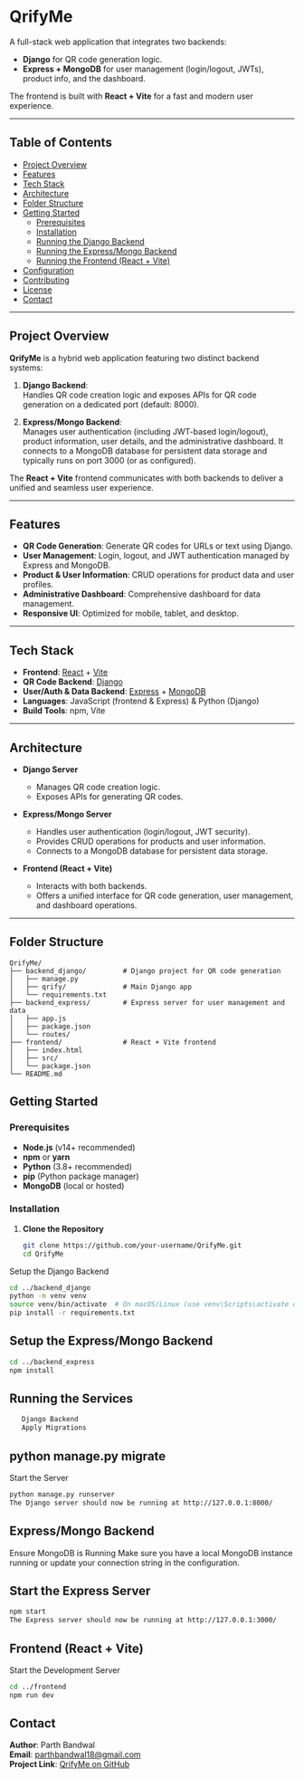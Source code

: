 # QrifyMe

A full-stack web application that integrates two backends:

- **Django** for QR code generation logic.
- **Express + MongoDB** for user management (login/logout, JWTs), product info, and the dashboard.

The frontend is built with **React + Vite** for a fast and modern user experience.

---

## Table of Contents

- [Project Overview](#project-overview)
- [Features](#features)
- [Tech Stack](#tech-stack)
- [Architecture](#architecture)
- [Folder Structure](#folder-structure)
- [Getting Started](#getting-started)
  - [Prerequisites](#prerequisites)
  - [Installation](#installation)
  - [Running the Django Backend](#running-the-django-backend)
  - [Running the Express/Mongo Backend](#running-the-expressmongo-backend)
  - [Running the Frontend (React + Vite)](#running-the-frontend-react--vite)
- [Configuration](#configuration)
- [Contributing](#contributing)
- [License](#license)
- [Contact](#contact)

---

## Project Overview

**QrifyMe** is a hybrid web application featuring two distinct backend systems:

1. **Django Backend**:  
   Handles QR code creation logic and exposes APIs for QR code generation on a dedicated port (default: 8000).

2. **Express/Mongo Backend**:  
   Manages user authentication (including JWT-based login/logout), product information, user details, and the administrative dashboard. It connects to a MongoDB database for persistent data storage and typically runs on port 3000 (or as configured).

The **React + Vite** frontend communicates with both backends to deliver a unified and seamless user experience.

---

## Features

- **QR Code Generation**: Generate QR codes for URLs or text using Django.
- **User Management**: Login, logout, and JWT authentication managed by Express and MongoDB.
- **Product & User Information**: CRUD operations for product data and user profiles.
- **Administrative Dashboard**: Comprehensive dashboard for data management.
- **Responsive UI**: Optimized for mobile, tablet, and desktop.

---

## Tech Stack

- **Frontend**: [React](https://reactjs.org/) + [Vite](https://vitejs.dev/)
- **QR Code Backend**: [Django](https://www.djangoproject.com/)
- **User/Auth & Data Backend**: [Express](https://expressjs.com/) + [MongoDB](https://www.mongodb.com/)
- **Languages**: JavaScript (frontend & Express) & Python (Django)
- **Build Tools**: npm, Vite

---

## Architecture

- **Django Server**  
  - Manages QR code creation logic.
  - Exposes APIs for generating QR codes.

- **Express/Mongo Server**  
  - Handles user authentication (login/logout, JWT security).
  - Provides CRUD operations for products and user information.
  - Connects to a MongoDB database for persistent data storage.

- **Frontend (React + Vite)**  
  - Interacts with both backends.
  - Offers a unified interface for QR code generation, user management, and dashboard operations.

---

## Folder Structure

```plaintext
QrifyMe/
├── backend_django/         # Django project for QR code generation
│   ├── manage.py
│   ├── qrify/              # Main Django app
│   └── requirements.txt
├── backend_express/        # Express server for user management and data
│   ├── app.js
│   ├── package.json
│   └── routes/
├── frontend/               # React + Vite frontend
│   ├── index.html
│   ├── src/
│   └── package.json
└── README.md
 ```

## Getting Started

### Prerequisites

- **Node.js** (v14+ recommended)
- **npm** or **yarn**
- **Python** (3.8+ recommended)
- **pip** (Python package manager)
- **MongoDB** (local or hosted)

### Installation

1. **Clone the Repository**
   ```bash
   git clone https://github.com/your-username/QrifyMe.git
   cd QrifyMe


Setup the Django Backend
   ```bash
cd ../backend_django
python -m venv venv
source venv/bin/activate  # On macOS/Linux (use venv\Scripts\activate on Windows)
pip install -r requirements.txt
```

## Setup the Express/Mongo Backend
   ```bash
cd ../backend_express
npm install
```

## Running the Services
   ```bash
      Django Backend
      Apply Migrations
```
## python manage.py migrate
Start the Server
   ```bash
python manage.py runserver
The Django server should now be running at http://127.0.0.1:8000/
```

## Express/Mongo Backend
Ensure MongoDB is Running
Make sure you have a local MongoDB instance running or update your connection string in the configuration.

## Start the Express Server
   ```bash
npm start
The Express server should now be running at http://127.0.0.1:3000/

```

## Frontend (React + Vite)
Start the Development Server

```bash
cd ../frontend
npm run dev
```

## Contact

**Author**: Parth Bandwal  
**Email**: [parthbandwal18@gmail.com](mailto:parthbandwal18@gmail.com)  
**Project Link**: [QrifyMe on GitHub](https://github.com/parrth20/QrifyMe)

